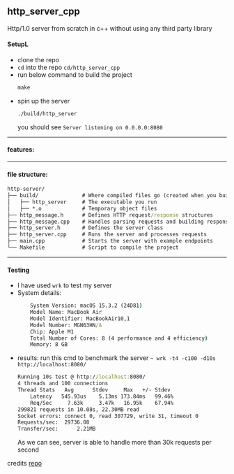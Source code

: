 ## http_server_cpp

Http/1.0 server from scratch in c++ without using any third party library

#### SetupL
- clone the repo 
- `cd` into the repo `cd/http_server_cpp`
- run below command to build the project
    ```cmd
    make
    ```
- spin up the server 
    ```cmd
    ./build/http_server
    ```
    you should see `Server listening on 0.0.0.0:8080`
---

#### features:

---
#### file structure:

``` cmd
http-server/
├── build/              # Where compiled files go (created when you build)
│   ├── http_server     # The executable you run
│   ├── *.o             # Temporary object files
├── http_message.h      # Defines HTTP request/response structures
├── http_message.cpp    # Handles parsing requests and building responses
├── http_server.h       # Defines the server class
├── http_server.cpp     # Runs the server and processes requests
├── main.cpp            # Starts the server with example endpoints
└── Makefile            # Script to compile the project
```
---

#### Testing 
- I have used `wrk` to test my server 
- System details:
    ```cmd
        System Version: macOS 15.3.2 (24D81)
        Model Name: MacBook Air
        Model Identifier: MacBookAir10,1
        Model Number: MGN63HN/A
        Chip: Apple M1
        Total Number of Cores: 8 (4 performance and 4 efficiency)
        Memory: 8 GB
    ```
- results: run this cmd to benchmark the server `~ wrk -t4 -c100 -d10s http://localhost:8080/`
    ``` cmd
    Running 10s test @ http://localhost:8080/
    4 threads and 100 connections
    Thread Stats   Avg      Stdev     Max   +/- Stdev
        Latency   545.93us    5.13ms 173.84ms   99.46%
        Req/Sec     7.63k     3.47k   16.95k    67.94%
    299821 requests in 10.08s, 22.30MB read
    Socket errors: connect 0, read 307729, write 31, timeout 0
    Requests/sec:  29736.08
    Transfer/sec:      2.21MB

    ```
    As we can see, server is able to handle more than 30k requests per second


credits [repo](www.google.com)
